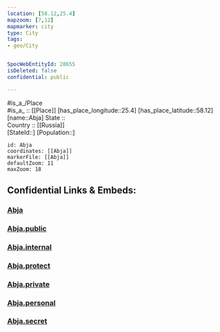 ```yaml
---
location: [58.12,25.4] 
mapzoom: [7,12] 
mapmarker: city 
type: City
tags:
- geo/City


SpocWebEntityId: 28655
isDeleted: false
confidential: public

---
```

#is_a_/Place  
#is_a_ :: [[Place]] 
[has_place_longitude::25.4] 
[has_place_latitude::58.12] 
[name::Abja] 
State ::  
Country :: [[Russia]]  
[StateId::] 
[Population::] 



```leaflet
id: Abja
coordinates: [[Abja]] 
markerFile: [[Abja]] 
defaultZoom: 11 
maxZoom: 18
```


## Confidential Links & Embeds: 

### [Abja](/_Standards/Earth/Continent/Europe/Europe~North/Estonia/Counties~Estonia/Viljandi/City/Abja.md) 

### [Abja.public](/_public/Earth/Continent/Europe/Europe~North/Estonia/Counties~Estonia/Viljandi/City/Abja.public.md) 

### [Abja.internal](/_internal/Earth/Continent/Europe/Europe~North/Estonia/Counties~Estonia/Viljandi/City/Abja.internal.md) 

### [Abja.protect](/_protect/Earth/Continent/Europe/Europe~North/Estonia/Counties~Estonia/Viljandi/City/Abja.protect.md) 

### [Abja.private](/_private/Earth/Continent/Europe/Europe~North/Estonia/Counties~Estonia/Viljandi/City/Abja.private.md) 

### [Abja.personal](/_personal/Earth/Continent/Europe/Europe~North/Estonia/Counties~Estonia/Viljandi/City/Abja.personal.md) 

### [Abja.secret](/_secret/Earth/Continent/Europe/Europe~North/Estonia/Counties~Estonia/Viljandi/City/Abja.secret.md)

